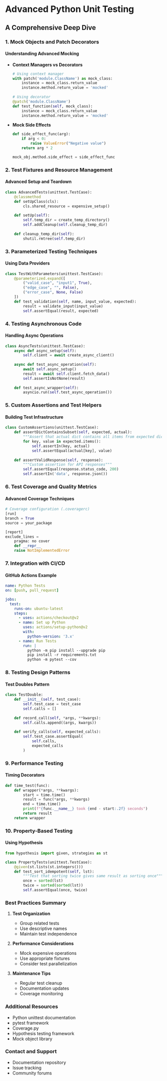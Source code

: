 # Advanced Python Unit Testing
## A Comprehensive Deep Dive

### 1. Mock Objects and Patch Decorators
#### Understanding Advanced Mocking
- **Context Managers vs Decorators**
  ```python
  # Using context manager
  with patch('module.ClassName') as mock_class:
      instance = mock_class.return_value
      instance.method.return_value = 'mocked'
      
  # Using decorator
  @patch('module.ClassName')
  def test_function(self, mock_class):
      instance = mock_class.return_value
      instance.method.return_value = 'mocked'
  ```

- **Mock Side Effects**
  ```python
  def side_effect_func(arg):
      if arg < 0:
          raise ValueError("Negative value")
      return arg * 2

  mock_obj.method.side_effect = side_effect_func
  ```

### 2. Test Fixtures and Resource Management
#### Advanced Setup and Teardown
```python
class AdvancedTests(unittest.TestCase):
    @classmethod
    def setUpClass(cls):
        cls.shared_resource = expensive_setup()
        
    def setUp(self):
        self.temp_dir = create_temp_directory()
        self.addCleanup(self.cleanup_temp_dir)
        
    def cleanup_temp_dir(self):
        shutil.rmtree(self.temp_dir)
```

### 3. Parameterized Testing Techniques
#### Using Data Providers
```python
class TestWithParameters(unittest.TestCase):
    @parameterized.expand([
        ("valid_case", "input1", True),
        ("edge_case", "", False),
        ("error_case", None, False)
    ])
    def test_validation(self, name, input_value, expected):
        result = validate_input(input_value)
        self.assertEqual(result, expected)
```

### 4. Testing Asynchronous Code
#### Handling Async Operations
```python
class AsyncTests(unittest.TestCase):
    async def async_setup(self):
        self.client = await create_async_client()
        
    async def test_async_operation(self):
        await self.async_setup()
        result = await self.client.fetch_data()
        self.assertIsNotNone(result)
        
    def test_async_wrapper(self):
        asyncio.run(self.test_async_operation())
```

### 5. Custom Assertions and Test Helpers
#### Building Test Infrastructure
```python
class CustomAssertions(unittest.TestCase):
    def assertDictContainsSubset(self, expected, actual):
        """Assert that actual dict contains all items from expected dict"""
        for key, value in expected.items():
            self.assertIn(key, actual)
            self.assertEqual(actual[key], value)
            
    def assertValidResponse(self, response):
        """Custom assertion for API responses"""
        self.assertEqual(response.status_code, 200)
        self.assertIn('data', response.json())
```

### 6. Test Coverage and Quality Metrics
#### Advanced Coverage Techniques
```python
# Coverage configuration (.coveragerc)
[run]
branch = True
source = your_package

[report]
exclude_lines =
    pragma: no cover
    def __repr__
    raise NotImplementedError
```

### 7. Integration with CI/CD
#### GitHub Actions Example
```yaml
name: Python Tests
on: [push, pull_request]

jobs:
  test:
    runs-on: ubuntu-latest
    steps:
      - uses: actions/checkout@v2
      - name: Set up Python
        uses: actions/setup-python@v2
        with:
          python-version: '3.x'
      - name: Run Tests
        run: |
          python -m pip install --upgrade pip
          pip install -r requirements.txt
          python -m pytest --cov
```

### 8. Testing Design Patterns
#### Test Doubles Pattern
```python
class TestDouble:
    def __init__(self, test_case):
        self.test_case = test_case
        self.calls = []
        
    def record_call(self, *args, **kwargs):
        self.calls.append((args, kwargs))
        
    def verify_calls(self, expected_calls):
        self.test_case.assertEqual(
            self.calls,
            expected_calls
        )
```

### 9. Performance Testing
#### Timing Decorators
```python
def time_test(func):
    def wrapper(*args, **kwargs):
        start = time.time()
        result = func(*args, **kwargs)
        end = time.time()
        print(f"{func.__name__} took {end - start:.2f} seconds")
        return result
    return wrapper
```

### 10. Property-Based Testing
#### Using Hypothesis
```python
from hypothesis import given, strategies as st

class PropertyTests(unittest.TestCase):
    @given(st.lists(st.integers()))
    def test_sort_idempotent(self, lst):
        """Test that sorting twice gives same result as sorting once"""
        once = sorted(lst)
        twice = sorted(sorted(lst))
        self.assertEqual(once, twice)
```

### Best Practices Summary
1. **Test Organization**
   - Group related tests
   - Use descriptive names
   - Maintain test independence

2. **Performance Considerations**
   - Mock expensive operations
   - Use appropriate fixtures
   - Consider test parallelization

3. **Maintenance Tips**
   - Regular test cleanup
   - Documentation updates
   - Coverage monitoring

### Additional Resources
- Python unittest documentation
- pytest framework
- Coverage.py
- Hypothesis testing framework
- Mock object library

### Contact and Support
- Documentation repository
- Issue tracking
- Community forums
